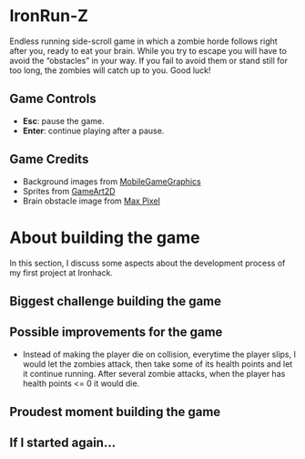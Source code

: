 # IronRun-Z
Endless running side-scroll game in which a zombie horde follows right after you, ready to eat your brain. While you try to escape you will have to avoid the “obstacles” in your way. If you fail to avoid them or stand still for too long, the zombies will catch up to you. Good luck!
## Game Controls
* **Esc**: pause the game.
* **Enter**: continue playing after a pause.
## Game Credits
* Background images from [MobileGameGraphics](https://mobilegamegraphics.com/)
* Sprites from [GameArt2D](https://www.gameart2d.com/)
* Brain obstacle image from [Max Pixel](https://www.maxpixel.net/Head-Brain-Mind-Gray-Matter-Creativeness-Organ-2970173)
# About building the game
In this section, I discuss some aspects about the development process of my first project at Ironhack.
## Biggest challenge building the game
## Possible improvements for the game
* Instead of making the player die on collision, everytime the player slips, I would let the zombies attack, then take some of its health points and let it continue running. After several zombie attacks, when the player has health points <= 0 it would die.
## Proudest moment building the game
## If I started again...

